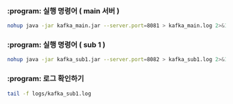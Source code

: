 ### :program: 실행 명령어 ( main 서버 )

```bash
nohup java -jar kafka_main.jar --server.port=8081 > kafka_main.log 2>&1 &
```

### :program: 실행 명령어 ( sub 1 )

```bash
nohup java -jar kafka_sub1.jar --server.port=8082 > kafka_sub1.log 2>&1 &
```

### :program: 로그 확인하기

```bash
tail -f logs/kafka_sub1.log
```
